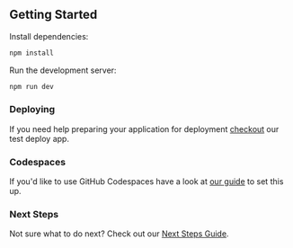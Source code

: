 ## Getting Started

Install dependencies:

```bash
npm install
```

Run the development server:

```bash
npm run dev
```

### Deploying

If you need help preparing your application for deployment [checkout](https://github.com/telus/wask-test-deploy) our test deploy app.

### Codespaces

If you'd like to use GitHub Codespaces have a look at [our guide](https://github.com/telus/platform-web/blob/main/docs/CODESPACES.md) to set this up.

### Next Steps

Not sure what to do next? Check out our [Next Steps Guide](https://github.com/telus/platform-web/blob/main/docs/NEXT_STEPS.md).
